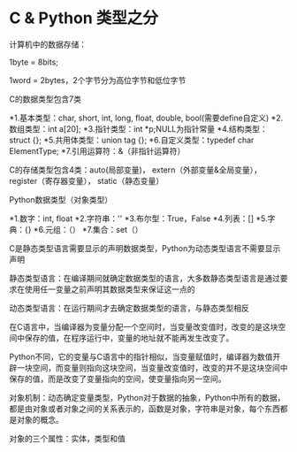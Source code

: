 C & Python 类型之分
===============

<p>计算机中的数据存储：</p>
<p>1byte = 8bits;</p>
<p>1word = 2bytes，2个字节分为高位字节和低位字节</p>

<p>C的数据类型包含7类</p>
*1.基本类型：char, short, int, long, float, double, bool(需要define自定义)
*2.数组类型：int a[20];
*3.指针类型：int *p;NULL为指针常量
*4.结构类型：struct {};
*5.共用体类型：union tag {};
*6.自定义类型：typedef char ElementType;
*7.引用运算符：&（非指针运算符）

<p>C的存储类型包含4类：auto(局部变量)， extern（外部变量&全局变量），register（寄存器变量）， static（静态变量）</p>

<p>Python数据类型（对象类型）</p>
*1.数字：int, float
*2.字符串：''
*3.布尔型：True，False
*4.列表：[]
*5.字典：{}
*6.元组：（）
*7.集合：set（）

<p>C是静态类型语言需要显示的声明数据类型，Python为动态类型语言不需要显示声明</p>
<p>静态类型语言：在编译期间就确定数据类型的语言，大多数静态类型语言是通过要求在使用任一变量之前声明其数据类型来保证这一点的</p>
<p>动态类型语言：在运行期间才去确定数据类型的语言，与静态类型相反</p>

<p>在C语言中，当编译器为变量分配一个空间时，当变量改变值时，改变的是这块空间中保存的值，在程序运行中，变量的地址就不能再发生改变了。</p>
<p>Python不同，它的变量与C语言中的指针相似，当变量赋值时，编译器为数值开辟一块空间，而变量则指向这块空间，当变量改变值时，改变的并不是这块空间中保存的值，而是改变了变量指向的空间，使变量指向另一空间。</p>

<p>对象机制：动态确定变量类型，Python对于数据的抽象，Python中所有的数据，都是由对象或者对象之间的关系表示的，函数是对象，字符串是对象，每个东西都是对象的概念。</p>
<p>对象的三个属性：实体，类型和值</p>



